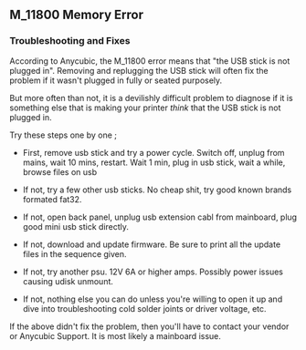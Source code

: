 ## M_11800 Memory Error
### Troubleshooting and Fixes
According to Anycubic, the M_11800 error means that "the USB stick is not plugged in". Removing and replugging the USB stick will often fix the problem if it wasn't plugged in fully or seated purposely.

But more often than not, it is a devilishly difficult problem to diagnose if it is something else that is making your printer *think* that the USB stick is not plugged in. 

Try these steps one by one ;

- First, remove usb stick and try a power cycle. Switch off, unplug from mains, wait 10 mins, restart. Wait 1 min, plug in usb stick, wait a while, browse files on usb

- If not, try a few other usb sticks. No cheap shit, try good known brands formated fat32. 

- If not, open back panel, unplug usb extension cabl from mainboard, plug good mini usb stick directly. 

- If not, download and update firmware. Be sure to print all the update files in the sequence given. 

- If not, try another psu. 12V 6A or higher amps. Possibly power issues causing udisk unmount. 

- If not, nothing else you can do unless you're willing to open it up and dive into troubleshooting cold solder joints or driver voltage, etc. 

If the above didn't fix the problem, then you'll have to contact your vendor or Anycubic Support. It is most likely a mainboard issue.

